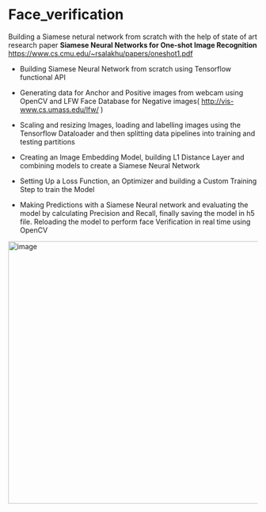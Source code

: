 # Face_verification
Building a Siamese netural network from scratch with the help of state of art research paper **Siamese Neural Networks for One-shot Image Recognition**
https://www.cs.cmu.edu/~rsalakhu/papers/oneshot1.pdf

+ Building Siamese Neural Network from scratch using Tensorflow functional API

+ Generating data for Anchor and Positive images from webcam using OpenCV and LFW Face Database for Negative images( http://vis-www.cs.umass.edu/lfw/ )

+ Scaling and resizing Images, loading and labelling images using the Tensorflow Dataloader and then splitting data pipelines into training and testing partitions

+ Creating an Image Embedding Model, building L1 Distance Layer and combining models to create a Siamese Neural Network

+ Setting Up a Loss Function, an Optimizer and building a Custom Training Step to train the Model

+ Making Predictions with a Siamese Neural network and evaluating the model by calculating Precision and Recall, finally saving the model in h5 file. Reloading the model to perform face Verification in real time using OpenCV

<img width="529" alt="image" src="https://user-images.githubusercontent.com/55690067/164023838-b8879dfb-5c2f-4787-8545-1d29d4e8d301.png">
